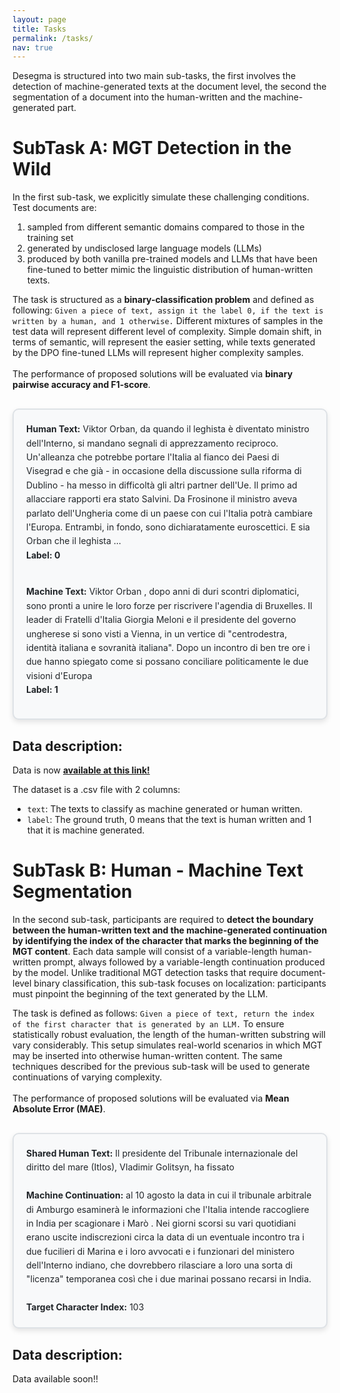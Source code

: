 ```yaml
---
layout: page 
title: Tasks
permalink: /tasks/
nav: true
---
```


<style>
    .subtask-a {
        /* font-size: 16px; */
        background-color: #f8f9fa;
        border: 2px solid #dee2e6;
        border-radius: 10px;
        padding: 20px;
        margin: 30px auto;
        max-width: 800px;
        box-shadow: 0 4px 8px rgba(0, 0, 0, 0.1);
        text-align: left;
        line-height: 1.6;
        color: #212529;
    }

    /* Dark mode styles */
    [data-theme="dark"] .subtask-a {
        background-color: #343a40;
        border-color: #495057;
        color: #f8f9fa;
        box-shadow: 0 4px 8px rgba(0, 0, 0, 0.3);
    }
</style>

Desegma is structured into two main sub-tasks, the first involves the detection of machine-generated texts at the document level, the second the segmentation of a document into the human-written and the machine-generated part.

# SubTask A: MGT Detection in the Wild
In the first sub-task, we explicitly simulate these challenging conditions. Test documents are:

1. sampled from different semantic domains compared to those in the training set
2. generated by undisclosed large language models (LLMs)
3. produced by both vanilla pre-trained models and LLMs that have been fine-tuned to better mimic the linguistic distribution of human-written texts.

The task is structured as a <b>binary-classification problem</b> and defined as following: ``Given a piece of text, assign it the label 0, if the text is written by a human, and 1 otherwise.``
Different mixtures of samples in the test data will represent different level of complexity. Simple domain shift, in terms of semantic, will represent the easier setting, while texts generated by the DPO fine-tuned LLMs will represent higher complexity samples.
<br>
<br>
The performance of proposed solutions will be evaluated via <b>binary pairwise accuracy and F1-score</b>.

<div class="subtask-a">
<b>Human Text:</b> Viktor Orban, da quando il leghista è diventato ministro dell'Interno, si mandano segnali di apprezzamento reciproco. Un'alleanza che potrebbe portare l'Italia al fianco dei Paesi di Visegrad e che già - in occasione della discussione sulla riforma di Dublino - ha messo in difficoltà gli altri partner dell'Ue. Il primo ad allacciare rapporti era stato Salvini. Da Frosinone il ministro aveva parlato dell'Ungheria come di un paese con cui l'Italia potrà cambiare l'Europa. Entrambi, in fondo, sono dichiaratamente euroscettici. E sia Orban che il leghista ...
<br>
<b>Label: 0</b>

<br>
<br>

<b>Machine Text:</b> Viktor Orban , dopo anni di duri scontri diplomatici, sono pronti a unire le loro forze per riscrivere l'agendia di Bruxelles. Il leader di Fratelli d'Italia Giorgia Meloni e il presidente del governo ungherese si sono visti a Vienna, in un vertice di "centrodestra, identità italiana e sovranità italiana". Dopo un incontro di ben tre ore i due hanno spiegato come si possano conciliare politicamente le due visioni d'Europa 
<br>
<b>Label: 1</b>
</div>

##  Data description: 

Data is now <b>[available at this link!](https://drive.google.com/file/d/1d3qIT4acxohlRC-kwIpRPcd1q-wR3uYd/view?usp=drive_link)</b>

The dataset is a .csv file with 2 columns:
 - `text`: The texts to classify as machine generated or human written.
 - `label`: The ground truth, 0 means that the text is human written and 1 that it is machine generated.

# SubTask B: Human - Machine Text Segmentation
In the second sub-task, participants are required to <b>detect the boundary between the human-written text and the machine-generated continuation by identifying the index of the character that marks the beginning of the MGT content</b>. Each data sample will consist of a variable-length human-written prompt, always followed by a variable-length continuation produced by the model.
Unlike traditional MGT detection tasks that require document-level binary classification, this sub-task focuses on localization: participants must pinpoint 
the beginning of the text generated by the LLM.

The task is defined as follows: ``Given a piece of text, return the index of the first character that is generated by an LLM.`` To ensure statistically robust evaluation, the length of the human-written substring will vary considerably.
This setup simulates real-world scenarios in which MGT may be inserted into otherwise human-written content. The same techniques described for the previous sub-task will be used to generate continuations of varying complexity.
<br>
<br>
The performance of proposed solutions will be evaluated via <b>Mean Absolute Error (MAE)</b>.

<div class="subtask-a">
<b>Shared Human Text:</b> Il presidente del Tribunale internazionale del diritto del mare (Itlos), Vladimir Golitsyn, ha fissato
<br>
<br>
<b>Machine Continuation:</b> al 10 agosto la data in cui il tribunale arbitrale di Amburgo esaminerà le informazioni che l'Italia intende raccogliere in India per scagionare i Marò . Nei giorni scorsi su vari quotidiani erano uscite indiscrezioni circa la data di un eventuale incontro tra i due fucilieri di Marina e i loro avvocati e i funzionari del ministero dell'Interno indiano, che dovrebbero rilasciare a loro una sorta di "licenza" temporanea così che i due marinai possano recarsi in India. 

<br>
<br>
<b>Target Character Index:</b> 103 
</div>

##  Data description: 

Data available soon!!